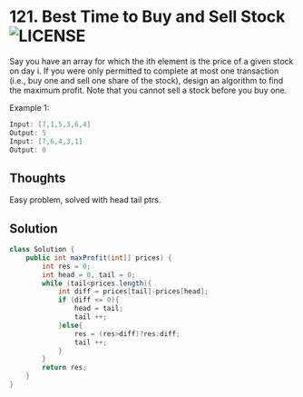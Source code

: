 # 121. Best Time to Buy and Sell Stock ![LICENSE](https://img.shields.io/badge/Rank-Easy-green)
Say you have an array for which the ith element is the price of a given stock on day i.
If you were only permitted to complete at most one transaction (i.e., buy one and sell one share of the stock), design an algorithm to find the maximum profit.
Note that you cannot sell a stock before you buy one.

Example 1:
```java
Input: [7,1,5,3,6,4]
Output: 5
Input: [7,6,4,3,1]
Output: 0
```

## Thoughts
Easy problem, solved with head tail ptrs.

## Solution
```java
class Solution {
    public int maxProfit(int[] prices) {
        int res = 0;
        int head = 0, tail = 0;
        while (tail<prices.length){
            int diff = prices[tail]-prices[head];
            if (diff <= 0){
                head = tail;
                tail ++;
            }else{
                res = (res>diff)?res:diff;
                tail ++;
            }
        }
        return res;
    }
}
```